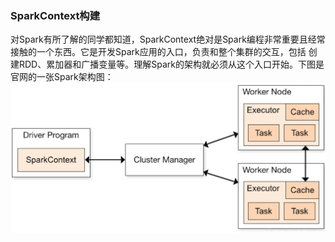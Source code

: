 ### SparkContext构建

对Spark有所了解的同学都知道，SparkContext绝对是Spark编程非常重要且经常接触的一个东西。它是开发Spark应用的入口，负责和整个集群的交互，包括
创建RDD、累加器和广播变量等。理解Spark的架构就必须从这个入口开始。下图是官网的一张Spark架构图：
![Spark架构图](../image/spark.png "Spark架构图")
